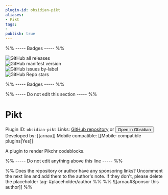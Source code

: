 ```yaml
---
plugin-id: obsidian-pikt
aliases:
- Pikt
tags: 
- 
publish: true
---
```


%% ----- Badges ----- %%

![GitHub all releases](https://img.shields.io/github/downloads/arnau/obsidian-pikt/total?color=573E7A&logo=github&style=for-the-badge)   
![GitHub manifest version](https://img.shields.io/github/manifest-json/v/arnau/obsidian-pikt?color=573E7A&logo=github&style=for-the-badge)   
![GitHub issues by-label](https://img.shields.io/github/issues/arnau/obsidian-pikt/help%20wanted?color=573E7A&logo=github&style=for-the-badge)   
![GitHub Repo stars](https://img.shields.io/github/stars/arnau/obsidian-pikt?color=573E7A&logo=github&style=for-the-badge)

%% ----- Badges ----- %%

%% ----- Do not edit this section ----- %%

# Pikt

Plugin ID: `obsidian-pikt`
Links: [GitHub repository](https://github.com/arnau/obsidian-pikt) or [<button id=HH>Open in Obsidian</button>](obsidian://goto-plugin?id=obsidian-pikt)
Developed by: [[arnau]]
Mobile compatible: [[Mobile-compatible plugins|Yes]]

A plugin to render Pikchr codeblocks.

%% ----- Do not edit anything above this line ----- %% 

%% Does the repository or author have any sponsoring links? Uncomment the next line and add them to the author's note. If they don't, please delete the placeholder tag: #placeholder/author %%
%% ![[arnau#Sponsor this author]] %%
